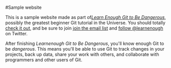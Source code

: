 #Sample website

This is a sample website made as part of[*Learn Enough Git to Be Dangerous*](http://learnenough.com/git-tutorial), possibly the greatest beginner Git tutorial in the Universe. You should totally [check it out](http://learnenough.com/git-tutorial), and be sure to join [join the email list](http://learnenough.com/#email_list) and [follow @learnenough](http://twitter.com/learnenough) on Twitter.

After finishing *Learnenough Git to Be Dangerous*, you'll know enough Git to be *dangerous*. This means you'll be able to use Git to track changes in your projects, back up data, share your work with others, and collaborate with programmers and other users of Git.

